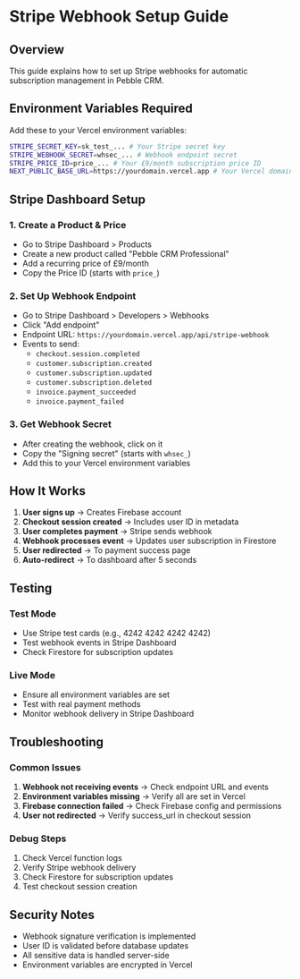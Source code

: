 # Stripe Webhook Setup Guide

## Overview
This guide explains how to set up Stripe webhooks for automatic subscription management in Pebble CRM.

## Environment Variables Required

Add these to your Vercel environment variables:

```bash
STRIPE_SECRET_KEY=sk_test_... # Your Stripe secret key
STRIPE_WEBHOOK_SECRET=whsec_... # Webhook endpoint secret
STRIPE_PRICE_ID=price_... # Your £9/month subscription price ID
NEXT_PUBLIC_BASE_URL=https://yourdomain.vercel.app # Your Vercel domain
```

## Stripe Dashboard Setup

### 1. Create a Product & Price
- Go to Stripe Dashboard > Products
- Create a new product called "Pebble CRM Professional"
- Add a recurring price of £9/month
- Copy the Price ID (starts with `price_`)

### 2. Set Up Webhook Endpoint
- Go to Stripe Dashboard > Developers > Webhooks
- Click "Add endpoint"
- Endpoint URL: `https://yourdomain.vercel.app/api/stripe-webhook`
- Events to send:
  - `checkout.session.completed`
  - `customer.subscription.created`
  - `customer.subscription.updated`
  - `customer.subscription.deleted`
  - `invoice.payment_succeeded`
  - `invoice.payment_failed`

### 3. Get Webhook Secret
- After creating the webhook, click on it
- Copy the "Signing secret" (starts with `whsec_`)
- Add this to your Vercel environment variables

## How It Works

1. **User signs up** → Creates Firebase account
2. **Checkout session created** → Includes user ID in metadata
3. **User completes payment** → Stripe sends webhook
4. **Webhook processes event** → Updates user subscription in Firestore
5. **User redirected** → To payment success page
6. **Auto-redirect** → To dashboard after 5 seconds

## Testing

### Test Mode
- Use Stripe test cards (e.g., 4242 4242 4242 4242)
- Test webhook events in Stripe Dashboard
- Check Firestore for subscription updates

### Live Mode
- Ensure all environment variables are set
- Test with real payment methods
- Monitor webhook delivery in Stripe Dashboard

## Troubleshooting

### Common Issues
1. **Webhook not receiving events** → Check endpoint URL and events
2. **Environment variables missing** → Verify all are set in Vercel
3. **Firebase connection failed** → Check Firebase config and permissions
4. **User not redirected** → Verify success_url in checkout session

### Debug Steps
1. Check Vercel function logs
2. Verify Stripe webhook delivery
3. Check Firestore for subscription updates
4. Test checkout session creation

## Security Notes

- Webhook signature verification is implemented
- User ID is validated before database updates
- All sensitive data is handled server-side
- Environment variables are encrypted in Vercel
